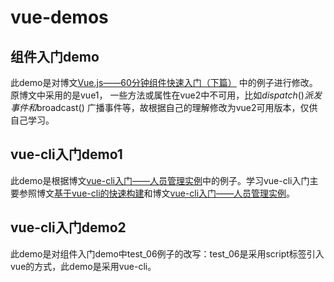 ﻿vue-demos
 ======

组件入门demo
--------
此demo是对博文[Vue.js——60分钟组件快速入门（下篇）](http://www.cnblogs.com/keepfool/p/5637834.html) 中的例子进行修改。原博文中采用的是vue1，
一些方法或属性在vue2中不可用，比如$dispatch() 派发事件和$broadcast() 广播事件等，故根据自己的理解修改为vue2可用版本，仅供自己学习。

vue-cli入门demo1
-----------
此demo是根据博文[vue-cli入门——人员管理实例](http://www.jianshu.com/p/5d9b341d650f)中的例子。学习vue-cli入门主要参照博文[基于vue-cli的快速构建](http://www.jianshu.com/p/2769efeaa10a)和博文[vue-cli入门——人员管理实例](http://www.jianshu.com/p/5d9b341d650f)。

vue-cli入门demo2
-------------
此demo是对组件入门demo中test_06例子的改写：test_06是采用script标签引入vue的方式，此demo是采用vue-cli。


